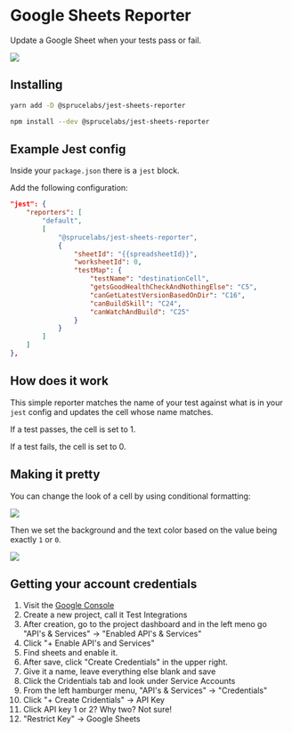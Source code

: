 # Google Sheets Reporter

Update a Google Sheet when your tests pass or fail.

<img src="https://raw.githubusercontent.com/sprucelabsai/jest-sheets-reporter/master/docs/images/overview.png">

## Installing

```bash
yarn add -D @sprucelabs/jest-sheets-reporter
```
```bash
npm install --dev @sprucelabs/jest-sheets-reporter
```

## Example Jest config
Inside your `package.json` there is a `jest` block. 

Add the following configuration:
```json
"jest": {
    "reporters": [
        "default",
        [
            "@sprucelabs/jest-sheets-reporter",
            {
                "sheetId": "{{spreadsheetId}}",
                "worksheetId": 0,
                "testMap": {
                    "testName": "destinationCell",
                    "getsGoodHealthCheckAndNothingElse": "C5",
                    "canGetLatestVersionBasedOnDir": "C16",
                    "canBuildSkill": "C24",
                    "canWatchAndBuild": "C25"
                }
            }
        ]
    ]
},
```

## How does it work

This simple reporter matches the name of your test against what is in your `jest` config and updates the cell whose name matches.

If a test passes, the cell is set to 1. 

If a test fails, the cell is set to 0.


## Making it pretty

You can change the look of a cell by using conditional formatting:

<img src="https://raw.githubusercontent.com/sprucelabsai/jest-sheets-reporter/master/docs/images/conditional.png">

Then we set the background and the text color based on the value being exactly `1` or `0`.

<img src="https://raw.githubusercontent.com/sprucelabsai/jest-sheets-reporter/master/docs/images/stylerules.png">


## Getting your account credentials

1. Visit the [Google Console](https://console.developers.google.com/)
2. Create a new project, call it Test Integrations
3. After creation, go to the project dashboard and in the left meno go "API's & Services" -> "Enabled API's & Services"
4. Click "+ Enable API's and Services"
5. Find sheets and enable it.
6. After save, click "Create Credentials" in the upper right.
7. Give it a name, leave everything else blank and save
8. Click the Cridentials tab and look under Service Accounts
9. From the left hamburger menu, "API's & Services" -> "Credentials"
10. Click "+ Create Cridentials" -> API Key
11. Click API key 1 or 2? Why two? Not sure!
12. "Restrict Key" -> Google Sheets

